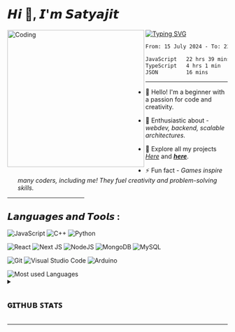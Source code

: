 𝙃𝙞 👋, 𝙄'𝙢 𝙎𝙖𝙩𝙮𝙖𝙟𝙞𝙩
=====

<!------------------------------------------------------------------------------------------->

<!---------  Image on the left side -------------------->
<img width="313" align="left" alt="Coding" src="https://github.com/Synchrotek/Synchrotek/assets/77431114/67eb967a-8065-4298-9f27-31ee3ad1eb55">
<!-- <img width="313" align="left" alt="Coding" src="https://github.com/Synchrotek/Synchrotek/assets/77431114/60e329d5-fee9-4cc3-800c-6d9eec8eb072"> -->
<!-- <img width="313" align="left" alt="Coding" src="https://github.com/Synchrotek/Synchrotek/assets/77431114/d659b680-33c2-4972-922f-9fbb06aa38c5"> -->

[![Typing SVG](https://readme-typing-svg.herokuapp.com?font=Fira+Code&weight=400&size=10&pause=1000&color=F7F7F7&vCenter=true&width=435&height=8&lines=+IF+U+CAN+DREAM+IT+<+U+CAN+CODE+IT+/+>;+IF+U+CAN+DREAM+IT+>+U+CAN+DO+IT;+BECAUSE+YOU+NEVER+GIVE+UP+[⊐•̀ᴗ•́]⊐)](https://git.io/typing-svg)

<!-- ###### My programming stats - -->

<!-- ![visitors](https://visitor-badge.glitch.me/badge?page_id=Synchrotek.id&left_color=green&right_color=red) -->
<!--START_SECTION:waka-->

```txt
From: 15 July 2024 - To: 22 July 2024

JavaScript   22 hrs 39 mins  ████████████████████░░░░░   80.36 %
TypeScript   4 hrs 1 min     ████░░░░░░░░░░░░░░░░░░░░░   14.30 %
JSON         16 mins         ░░░░░░░░░░░░░░░░░░░░░░░░░   00.98 %
```

<!--END_SECTION:waka-->  
***
    
<!-- #### - 🌱 I’m currently learning **subject here**. -->

- 👋 Hello! I'm a beginner with a passion for code and creativity.

- 🌱 Enthusiastic  about - *webdev, backend, scalable architectures.*
  
- 🚀 Explore all my projects [*Here*](https://github.com/Synchrotek?tab=repositories) and [***here***](https://github.com/ByteAstro?tab=repositories).
  
- ⚡ Fun fact - *Games inspire many coders, including me! They fuel creativity and problem-solving skills.*

<!------------------------------------------------------------------------------------------->
<hr width="35%" size="1px">

## 𝙇𝙖𝙣𝙜𝙪𝙖𝙜𝙚𝙨 𝙖𝙣𝙙 𝙏𝙤𝙤𝙡𝙨 : 

![JavaScript](https://img.shields.io/badge/javascript-%23323330.svg?style=for-the-badge&logo=javascript&logoColor=%23F7DF1E)
![C++](https://img.shields.io/badge/c++-3B3486.svg?style=for-the-badge&logo=c%2B%2B&logoColor=white)
![Python](https://img.shields.io/badge/python-D04848?style=for-the-badge&logo=python&logoColor=ffdd54)

![React](https://img.shields.io/badge/react-3468C0.svg?style=for-the-badge&logo=react&logoColor=%2361DAFB)
![Next JS](https://img.shields.io/badge/Next-301E67?style=for-the-badge&logo=next.js&logoColor=white)
![NodeJS](https://img.shields.io/badge/node.js-BE3144?style=for-the-badge&logo=node.js&logoColor=white)
![MongoDB](https://img.shields.io/badge/MongoDB-789461.svg?style=for-the-badge&logo=mongodb&logoColor=white)
![MySQL](https://img.shields.io/badge/mysql-3E00FF.svg?style=for-the-badge&logo=mysql&logoColor=white)

![Git](https://img.shields.io/badge/git-%23F05033.svg?style=for-the-badge&logo=git&logoColor=white)
![Visual Studio Code](https://img.shields.io/badge/Visual%20Studio%20Code-0078d7.svg?style=for-the-badge&logo=visual-studio-code&logoColor=white)
![Arduino](https://img.shields.io/badge/-Arduino-0B666A?style=for-the-badge&logo=Arduino&logoColor=white)

<img src="https://github-readme-stats.vercel.app/api/top-langs?username=Synchrotek&show_icons=true&theme=transparent&layout=compact&hide_title=true&card_width=400&langs_count=8" alt="Most used Languages"/>
<!-------------------------------------------------------------------------------------------
<img src="https://github-readme-stats.vercel.app/api/top-langs?username=byteastro&show_icons=true&theme=transparent&layout=compact&hide_title=true&card_width=400&langs_count=8" alt="Most used Languages"/> 
-->

<!------------------------------------------------------------------------------------------->
<details close> 
<br>
    
![](https://komarev.com/ghpvc/?username=Synchrotek&color=orange&style=for-the-badge)
 
<summary><h2>ɢɪᴛʜᴜʙ ꜱᴛᴀᴛꜱ</h2></summary>
 <!-- <img src="https://github-readme-stats.vercel.app/api?username=Synchrotek&show_icons=true&locale=en&theme=highcontrast" alt="Github stats"/> <br> -->
 <hr width="58%" size="1px">
 <img src="https://github-readme-streak-stats.herokuapp.com/?user=Synchrotek&theme=merko" alt="Current & Total Streak"/>
<br><br>

<!-- <a href="https://app.daily.dev/Synchrotek"><img src="https://api.daily.dev/devcards/66ee5feb68f843f287b2212e4efec70d.png?r=n83" width="250" alt="Synchrotek's Dev Card"/></a> -->

</details>
<!------------------------------------------------------------------------------------------->

***

<!-------------------------------------------------------------------------------------------
<img width="100%" align="left" alt="Coding" src="https://github.com/Synchrotek/Ascii-art-generator-py/assets/77431114/1eca3ec2-1c36-42b5-8f70-09a980afb4da"><br>
[![Readme Quotes](https://quotes-github-readme.vercel.app/api?type=horizontal&theme=dark)](https://github.com/piyushsuthar/github-readme-quotes)
-->

<!------OPTIONAL-----------------------------------------------------------------------------
[![Wakatime stats](https://github-readme-stats.vercel.app/api/wakatime?username=&theme=highcontras)](https://github.com//github-readme-stats)
-->
